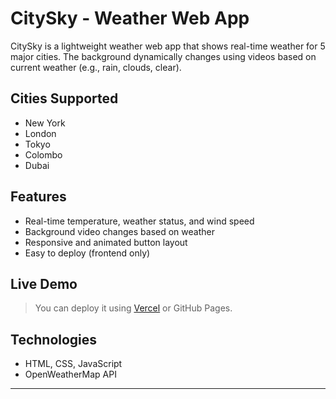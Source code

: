 # CitySky - Weather Web App

CitySky is a lightweight weather web app that shows real-time weather for 5 major cities. The background dynamically changes using videos based on current weather (e.g., rain, clouds, clear).

##  Cities Supported
- New York
- London
- Tokyo
- Colombo
- Dubai

##  Features
- Real-time temperature, weather status, and wind speed
- Background video changes based on weather
- Responsive and animated button layout
- Easy to deploy (frontend only)

## Live Demo
> You can deploy it using [Vercel](https://vercel.com/) or GitHub Pages.

## Technologies
- HTML, CSS, JavaScript
- OpenWeatherMap API

---
